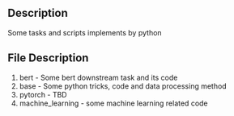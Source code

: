 ## Description
Some tasks and scripts implements by python  

## File Description
1. bert - Some bert downstream task and its code  
2. base - Some python tricks, code and data processing method  
3. pytorch - TBD  
4. machine_learning - some machine learning related code
